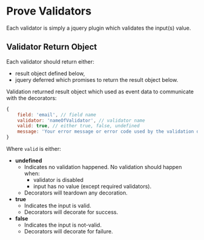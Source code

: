 # Prove Validators

Each validator is simply a jquery plugin which validates the input(s) value.

## Validator Return Object

Each validator should return either:
- result object defined below,
- jquery deferred which promises to return the result object below.

Validation returned result object which used as event data to communicate with the decorators:
```javascript
{
	field: 'email', // field name
	validator: 'nameOfValidator', // validator name
	valid: true, // either true, false, undefined
	message: 'Your error message or error code used by the validation decorator.'
}
```

Where `valid` is either:
- **undefined**
	- Indicates no validation happened. No validation should happen when:
		- validator is disabled
		- input has no value (except required validators).
	- Decorators will teardown any decoration.
- **true**
	- Indicates the input is valid.
	- Decorators will decorate for success.
- **false**
	- Indicates the input is not-valid.
	- Decorators will decorate for failure.

